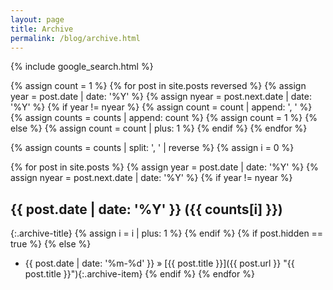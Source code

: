 ```yaml
---
layout: page
title: Archive
permalink: /blog/archive.html
---
```


{% include google_search.html %}

{% assign count = 1 %}
{% for post in site.posts reversed %}
  {% assign year = post.date | date: '%Y' %}
  {% assign nyear = post.next.date | date: '%Y' %}
  {% if year != nyear %}
    {% assign count = count | append: ', ' %}
    {% assign counts = counts | append: count %}
    {% assign count = 1 %}
  {% else %}
    {% assign count = count | plus: 1 %}
  {% endif %}
{% endfor %}

{% assign counts = counts | split: ', ' | reverse %}
{% assign i = 0 %}

{% for post in site.posts %}
  {% assign year = post.date | date: '%Y' %}
  {% assign nyear = post.next.date | date: '%Y' %}
  {% if year != nyear %}
## {{ post.date | date: '%Y' }} ({{ counts[i] }})
{:.archive-title}
    {% assign i = i | plus: 1 %}
  {% endif %}
  {% if post.hidden == true %}
  {% else %}
* {{ post.date | date: '%m-%d' }} &raquo; [{{ post.title }}]({{ post.url }} "{{ post.title }}"){:.archive-item}
  {% endif %}
{% endfor %}
